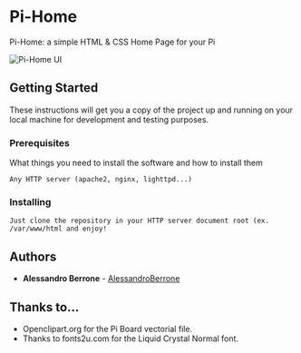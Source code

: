 # Pi-Home
Pi-Home: a simple HTML &amp; CSS Home Page for your Pi

![Pi-Home UI](http://i.imgur.com/SuMP595.png "Pi-Home UI")

## Getting Started

These instructions will get you a copy of the project up and running on your local machine for development and testing purposes.

### Prerequisites

What things you need to install the software and how to install them

```
Any HTTP server (apache2, nginx, lighttpd...)
```

### Installing

```
Just clone the repository in your HTTP server document root (ex. /var/www/html and enjoy!
```

## Authors

* **Alessandro Berrone** - [AlessandroBerrone](https://github.com/AlessandroBerrone)

## Thanks to...

* Openclipart.org for the Pi Board vectorial file.
* Thanks to fonts2u.com for the Liquid Crystal Normal font.
